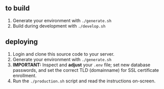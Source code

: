## to build
1. Generate your environment with `./generate.sh`
1. Build during development with `./develop.sh`

## deploying
1. Login and clone this source code to your server.
1. Generate your environment with `./generate.sh`
1. **IMPORTANT:** Inspect and **adjust** your `.env` file; set new database passwords, and set the correct TLD (domainname) for SSL certificate enrollment.
1. Run the `./production.sh` script and read the instructions on-screen.

